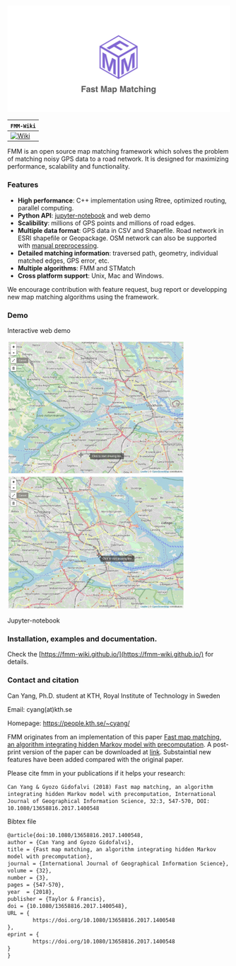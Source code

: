 <div align="center">
  <img src="img/fmm_social.jpg">
</div>

**`FMM-Wiki`** |
------------------- |
[![Wiki](https://img.shields.io/badge/link-wiki-blue.svg)](https://fmm-wiki.github.io/) |

FMM is an open source map matching framework which solves the problem of matching noisy GPS data to a road network. It is designed for maximizing performance, scalability and functionality.

### Features

- **High performance**: C++ implementation using Rtree, optimized routing, parallel computing.
- **Python API**: [jupyter-notebook](example/notebook) and web demo
- **Scalibility**: millions of GPS points and millions of road edges.  
- **Multiple data format**: GPS data in CSV and Shapefile.  Road network in ESRI shapefile or Geopackage. OSM network can also be supported with [manual preprocessing](https://github.com/cyang-kth/osm_mapmatching).
- **Detailed matching information**: traversed path, geometry, individual matched edges, GPS error, etc.
- **Multiple algorithms**: FMM and STMatch
- **Cross platform support**: Unix, Mac and Windows.

We encourage contribution with feature request, bug report or developping new map matching algorithms using the framework.

### Demo

Interactive web demo

<img src="img/demo3.gif" width="400"/> <img src="img/demo4.gif" width="400"/>

Jupyter-notebook  



### Installation, examples and documentation.

Check the [https://fmm-wiki.github.io/](https://fmm-wiki.github.io/) for details.

### Contact and citation

Can Yang, Ph.D. student at KTH, Royal Institute of Technology in Sweden

Email: cyang(at)kth.se

Homepage: https://people.kth.se/~cyang/

FMM originates from an implementation of this paper [Fast map matching, an algorithm integrating hidden Markov model with precomputation](http://www.tandfonline.com/doi/full/10.1080/13658816.2017.1400548). A post-print version of the paper can be downloaded at [link](https://people.kth.se/~cyang/bib/fmm.pdf). Substaintial new features have been added compared with the original paper.  

Please cite fmm in your publications if it helps your research:

    Can Yang & Gyozo Gidofalvi (2018) Fast map matching, an algorithm
    integrating hidden Markov model with precomputation, International Journal of Geographical Information Science, 32:3, 547-570, DOI: 10.1080/13658816.2017.1400548

Bibtex file

    @article{doi:10.1080/13658816.2017.1400548,
    author = {Can Yang and Gyozo Gidofalvi},
    title = {Fast map matching, an algorithm integrating hidden Markov model with precomputation},
    journal = {International Journal of Geographical Information Science},
    volume = {32},
    number = {3},
    pages = {547-570},
    year  = {2018},
    publisher = {Taylor & Francis},
    doi = {10.1080/13658816.2017.1400548},
    URL = {
            https://doi.org/10.1080/13658816.2017.1400548
    },
    eprint = {
            https://doi.org/10.1080/13658816.2017.1400548   
    }
    }
